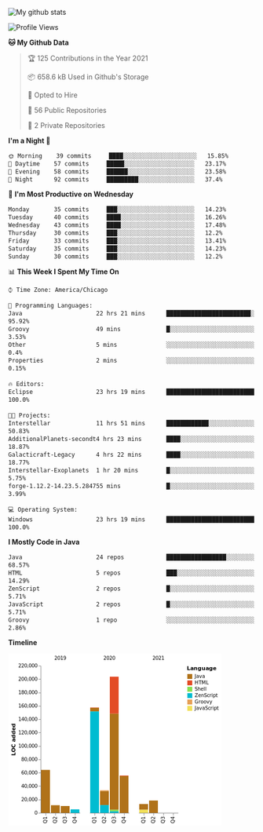 ![My github stats](https://github-readme-stats.vercel.app/api?username=romvoid95&theme=gruvbox&include_all_commits=true&show_icons=true")

<!--START_SECTION:waka-->
![Profile Views](http://img.shields.io/badge/Profile%20Views-0-blue)

**🐱 My Github Data** 

> 🏆 125 Contributions in the Year 2021
 > 
> 📦 658.6 kB Used in Github's Storage 
 > 
> 💼 Opted to Hire
 > 
> 📜 56 Public Repositories 
 > 
> 🔑 2 Private Repositories  
 > 
**I'm a Night 🦉** 

```text
🌞 Morning    39 commits     ████░░░░░░░░░░░░░░░░░░░░░   15.85% 
🌆 Daytime    57 commits     █████░░░░░░░░░░░░░░░░░░░░   23.17% 
🌃 Evening    58 commits     ██████░░░░░░░░░░░░░░░░░░░   23.58% 
🌙 Night      92 commits     █████████░░░░░░░░░░░░░░░░   37.4%

```
📅 **I'm Most Productive on Wednesday** 

```text
Monday       35 commits     ███░░░░░░░░░░░░░░░░░░░░░░   14.23% 
Tuesday      40 commits     ████░░░░░░░░░░░░░░░░░░░░░   16.26% 
Wednesday    43 commits     ████░░░░░░░░░░░░░░░░░░░░░   17.48% 
Thursday     30 commits     ███░░░░░░░░░░░░░░░░░░░░░░   12.2% 
Friday       33 commits     ███░░░░░░░░░░░░░░░░░░░░░░   13.41% 
Saturday     35 commits     ███░░░░░░░░░░░░░░░░░░░░░░   14.23% 
Sunday       30 commits     ███░░░░░░░░░░░░░░░░░░░░░░   12.2%

```


📊 **This Week I Spent My Time On** 

```text
⌚︎ Time Zone: America/Chicago

💬 Programming Languages: 
Java                     22 hrs 21 mins      ████████████████████████░   95.92% 
Groovy                   49 mins             █░░░░░░░░░░░░░░░░░░░░░░░░   3.53% 
Other                    5 mins              ░░░░░░░░░░░░░░░░░░░░░░░░░   0.4% 
Properties               2 mins              ░░░░░░░░░░░░░░░░░░░░░░░░░   0.15%

🔥 Editors: 
Eclipse                  23 hrs 19 mins      █████████████████████████   100.0%

🐱‍💻 Projects: 
Interstellar             11 hrs 51 mins      ████████████░░░░░░░░░░░░░   50.83% 
AdditionalPlanets-secondt4 hrs 23 mins       ████░░░░░░░░░░░░░░░░░░░░░   18.87% 
Galacticraft-Legacy      4 hrs 22 mins       ████░░░░░░░░░░░░░░░░░░░░░   18.77% 
Interstellar-Exoplanets  1 hr 20 mins        █░░░░░░░░░░░░░░░░░░░░░░░░   5.75% 
forge-1.12.2-14.23.5.284755 mins             █░░░░░░░░░░░░░░░░░░░░░░░░   3.99%

💻 Operating System: 
Windows                  23 hrs 19 mins      █████████████████████████   100.0%

```

**I Mostly Code in Java** 

```text
Java                     24 repos            █████████████████░░░░░░░░   68.57% 
HTML                     5 repos             ███░░░░░░░░░░░░░░░░░░░░░░   14.29% 
ZenScript                2 repos             █░░░░░░░░░░░░░░░░░░░░░░░░   5.71% 
JavaScript               2 repos             █░░░░░░░░░░░░░░░░░░░░░░░░   5.71% 
Groovy                   1 repo              ░░░░░░░░░░░░░░░░░░░░░░░░░   2.86%

```


**Timeline**

![Chart not found](https://raw.githubusercontent.com/ROMVoid95/ROMVoid95/master/charts/bar_graph.png) 


<!--END_SECTION:waka-->
